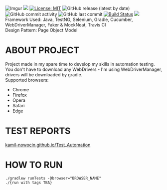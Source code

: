 ![Imgur](https://imgur.com/SeGMpNV.png)
![](https://img.shields.io/badge/language-java-critical)
[![License: MIT](https://img.shields.io/badge/License-MIT-yellow.svg)](https://opensource.org/licenses/MIT)
![GitHub release (latest by date)](https://img.shields.io/github/v/release/kamil-nowoicn/Test_Automation-automationpractice)
![GitHub commit activity](https://img.shields.io/github/commit-activity/m/kamil-nowoicn/Test_Automation-automationpractice)
![GitHub last commit](https://img.shields.io/github/last-commit/kamil-nowoicn/Test_Automation-automationpractice)
[![Build Status](https://travis-ci.com/kamil-nowocin/Test_Automation-automationpractice.svg?branch=master)](https://travis-ci.com/kamil-nowocin/Test_Automation-automationpractice) 
![](https://img.shields.io/badge/Allure%20Report-2.8.1-orange.svg)  
Framework Used: Java, TestNG, Selenium, Gradle, Cucumber, WebDriverManager, Faker & MockNeat, Travis CI  
Design Pattern: Page Object Model
# ABOUT PROJECT
Project made in my spare time to develop my skills in automation testing.  
You don't have to download any WebDrivers - I'm using WebDriverManager, drivers will be downloaded by gradle.  
Supported browsers:  
* Chrome
* Firefox
* Opera
* Safari
* Edge
# TEST REPORTS
[kamil-nowocin.github.io/Test_Automation](https://kamil-nowocin.github.io/Test_Automation-automationpractice/)
# HOW TO RUN
`./gradlew runTests -Dbrowser="BROWSER_NAME"`  
`./{run with tags TBA}`